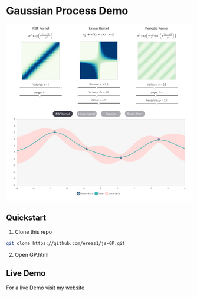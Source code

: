 # Gaussian Process Demo

![Screenshot](README.assets/demo-screenshot.jpg)

## Quickstart
1. Clone this repo
```bash
git clone https://github.com/erees1/js-GP.git
```
2. Open GP.html


## Live Demo
For a live Demo visit my [website](https://edward-rees.com/gp)
